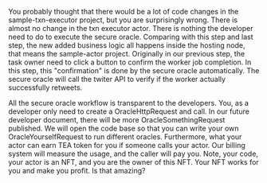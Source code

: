 
You probably thought that there would be a lot of code changes in the sample-txn-executor project, but you are surprisingly wrong. There is almost no change in the txn executor actor. There is nothing the developer need to do to execute the secure oracle. Comparing with this step and last step, the new added business logic all happens inside the hosting node, that means the sample-actor project. Originally in our previous step, the task owner need to click a button to confirm the worker job completion. In this step, this "confirmation" is done by the secure oracle automatically. The secure oracle will call the twiter API to verify if the worker actually successfully retweets. 

All the secure oracle workflow is transparent to the developers. You, as a developer only need to create a OracleHttpRequest and call. In our future developer document, there will be more OracleSomethingRequest published. We will open the code base so that you can write your own OracleYourselfRequest to run different oracles. Furthermore, what your actor can earn TEA token for you if someone calls your actor. Our billing system will measure the usage, and the caller will pay you. Note, your code, your actor is an NFT, and you are the owner of this NFT. Your NFT works for you and make you profit. Is that amazing?


